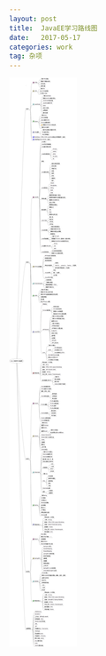 ```yaml
---
layout: post
title:  JavaEE学习路线图
date:   2017-05-17
categories: work
tag: 杂项
---
```

 
 
![来自传智播客](/images/java_web_study_path.png)
